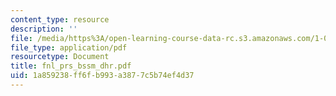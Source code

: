 ```yaml
---
content_type: resource
description: ''
file: /media/https%3A/open-learning-course-data-rc.s3.amazonaws.com/1-054-mechanics-and-design-of-concrete-structures-spring-2004/1a859238ff6fb993a3877c5b74ef4d37_fnl_prs_bssm_dhr.pdf
file_type: application/pdf
resourcetype: Document
title: fnl_prs_bssm_dhr.pdf
uid: 1a859238-ff6f-b993-a387-7c5b74ef4d37
---
```

